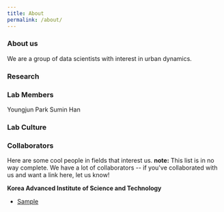 ```yaml
---
title: About
permalink: /about/
---
```


### About us
We are a group of data scientists with interest in urban dynamics.

### Research


### Lab Members

Youngjun Park
Sumin Han

### Lab Culture



### Collaborators

Here are some cool people in fields that interest us. **note:** This list is in no way complete. We have a lot of collaborators -- if you've collaborated with us and want a link here, let us know!

**Korea Advanced Institute of Science and Technology**
- [Sample]()
